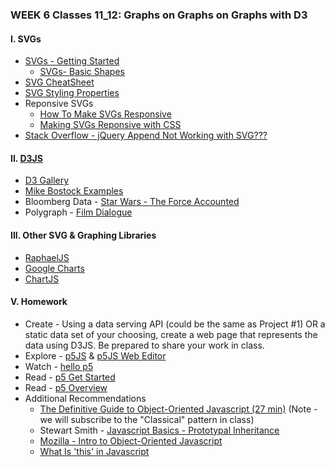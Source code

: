### WEEK 6 Classes 11_12: Graphs on Graphs on Graphs with D3

#### I. SVGs
* [SVGs - Getting Started](https://developer.mozilla.org/en-US/docs/Web/SVG/Tutorial/Getting_Started)
	* [SVGs- Basic Shapes](https://developer.mozilla.org/en-US/docs/Web/SVG/Tutorial/Basic_Shapes)
* [SVG CheatSheet](http://www.cheat-sheets.org/own/svg/index.xhtml)
* [SVG Styling Properties](http://www.w3.org/TR/SVG/styling.html#SVGStylingProperties)
* Reponsive SVGs  
	* [How To Make SVGs Responsive](https://css-tricks.com/scale-svg/)
	* [Making SVGs Reponsive with CSS](http://tympanus.net/codrops/2014/08/19/making-svgs-responsive-with-css/)
* [Stack Overflow - jQuery Append Not Working with SVG???](http://stackoverflow.com/questions/3642035/jquerys-append-not-working-with-svg-element/7381068#7381068)

#### II. [D3JS](http://d3js.org/)
* [D3 Gallery](https://github.com/d3/d3/wiki/gallery)
* [Mike Bostock Examples](http://bost.ocks.org/mike/)  
* Bloomberg Data - [Star Wars - The Force Accounted](http://www.bloomberg.com/graphics/2015-star-wars-the-force-accounted/)  
* Polygraph - [Film Dialogue](http://polygraph.cool/films/)  

#### III. Other SVG & Graphing Libraries
* [RaphaelJS](http://raphaeljs.com/)
* [Google Charts](https://developers.google.com/chart/)
* [ChartJS](http://www.chartjs.org/)

#### V. Homework
* Create - Using a data serving API (could be the same as Project #1) OR a static data set of your choosing, create a web page that represents the data using D3JS. Be prepared to share your work in class.
* Explore - [p5JS](http://p5js.org/) & [p5JS Web Editor](https://editor.p5js.org/)
* Watch - [hello p5](http://hello.p5js.org/)
* Read - [p5 Get Started](http://p5js.org/get-started/)	
* Read - [p5 Overview](https://github.com/processing/p5.js/wiki/p5.js-overview)
* Additional Recommendations
  * [The Definitive Guide to Object-Oriented Javascript (27 min)](http://www.youtube.com/watch?v=PMfcsYzj-9M) (Note - we will subscribe to the "Classical" pattern in class)
  * Stewart Smith - [Javascript Basics - Prototypal Inheritance](http://stewd.io/javascript/05-1-inheritance.html)
  * [Mozilla - Intro to Object-Oriented Javascript](https://developer.mozilla.org/en-US/docs/Web/JavaScript/Introduction_to_Object-Oriented_JavaScript)
  * [What Is 'this' in Javascript](http://www.sitepoint.com/what-is-this-in-javascript/)
